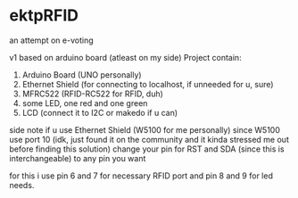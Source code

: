 # ektpRFID
an attempt on e-voting

v1 based on arduino board (atleast on my side)
Project contain: 
1. Arduino Board (UNO personally)
2. Ethernet Shield (for connecting to localhost, if unneeded for u, sure)
3. MFRC522 (RFID-RC522 for RFID, duh)
4. some LED, one red and one green
5. LCD (connect it to I2C or makedo if u can)

side note if u use Ethernet Shield (W5100 for me personally)
since W5100 use port 10 (idk, just found it on the community and it kinda stressed me out before finding this solution)
change your pin for RST and SDA (since this is interchangeable)
to any pin you want

for this i use pin 6 and 7 for necessary RFID port
and pin 8 and 9 for led needs.

